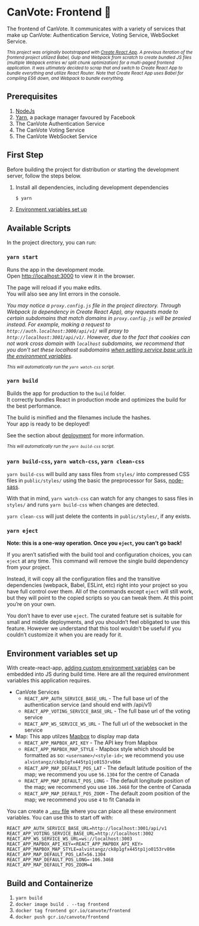 # CanVote: Frontend :page_facing_up:

The frontend of CanVote. It communicates with a variety of services that make up CanVote: Authentication Service, Voting Service, WebSocket Service.

<small>*This project was originally bootstrapped with [Create React App](https://github.com/facebook/create-react-app). A previous iteration of the frontend project utilized Babel, Gulp and Webpack from scratch to create bundled JS files (multiple Webpack entries w/ split chunk optimization) for a multi-paged frontend application. It was ultimately decided to scrap that and switch to Create React App to bundle everything and utilize React Router. Note that Create React App uses Babel for compiling ES6 down, and Webpack to bundle everything.*</small>

## Prerequisites

1. [NodeJs](https://nodejs.org/)
2. [Yarn](https://yarnpkg.com/getting-started/install), a package manager favoured by Facebook
3. The CanVote Authentication Service
4. The CanVote Voting Service
5. The CanVote WebSocket Service

## First Step

Before building the project for distribution or starting the development server, follow the steps below.

1. Install all dependencies, including development dependencies
    ```bash
    $ yarn
    ```
2. [Environment variables set up](#environment-variables-set-up)

## Available Scripts

In the project directory, you can run:

### `yarn start`

Runs the app in the development mode.<br />
Open [http://localhost:3000](http://localhost:3000) to view it in the browser.

The page will reload if you make edits.<br />
You will also see any lint errors in the console.

*You may notice a `proxy.config.js` file in the project directory. Through Webpack (a dependency in Create React App), any requests made to certain subdomains that match domains in `proxy.config.js` will be proxied instead. For example, making a request to `http://auth.localhost:3000/api/v1/` will proxy to `http://localhost:3001/api/v1/`. However, due to the fact that cookies can not work cross domain with `localhost` subdomains, we recommend that you don't set these localhost subdomains [when setting service base urls in the environment variables](#environment-variables-set-up).*

<small>*This will automatically run the `yarn watch-css` script.*</small>

### `yarn build`

Builds the app for production to the `build` folder.<br />
It correctly bundles React in production mode and optimizes the build for the best performance.

The build is minified and the filenames include the hashes.<br />
Your app is ready to be deployed!

See the section about [deployment](https://facebook.github.io/create-react-app/docs/deployment) for more information.

<small>*This will automatically run the `yarn build-css` script.*</small>

### `yarn build-css`, `yarn watch-css`, `yarn clean-css`

`yarn build-css` will build any sass files from `styles/` into compressed CSS files in `public/styles/` using the basic the preprocessor for Sass, [node-sass](https://github.com/sass/node-sass).

With that in mind, `yarn watch-css` can watch for any changes to sass files in `styles/` and runs `yarn build-css` when changes are detected.

`yarn clean-css` will just delete the contents in `public/styles/`, if any exists.

### `yarn eject`

**Note: this is a one-way operation. Once you `eject`, you can’t go back!**

If you aren’t satisfied with the build tool and configuration choices, you can `eject` at any time. This command will remove the single build dependency from your project.

Instead, it will copy all the configuration files and the transitive dependencies (webpack, Babel, ESLint, etc) right into your project so you have full control over them. All of the commands except `eject` will still work, but they will point to the copied scripts so you can tweak them. At this point you’re on your own.

You don’t have to ever use `eject`. The curated feature set is suitable for small and middle deployments, and you shouldn’t feel obligated to use this feature. However we understand that this tool wouldn’t be useful if you couldn’t customize it when you are ready for it.

## Environment variables set up

With create-react-app, [adding custom environment variables](https://create-react-app.dev/docs/adding-custom-environment-variables/) can be embedded into JS during build time. Here are all the required environment variables this application requires.

- CanVote Services
    - `REACT_APP_AUTH_SERVICE_BASE_URL` - The full base url of the authentication service (and should end with /api/v1)
    - `REACT_APP_VOTING_SERVICE_BASE_URL` - The full base url of the voting service
    - `REACT_APP_WS_SERVICE_WS_URL` - The full url of the websocket in the service
- Map: This app utilzes [Mapbox](https://www.mapbox.com/) to display map data
    - `REACT_APP_MAPBOX_API_KEY` - The API key from Mapbox
    - `REACT_APP_MAPBOX_MAP_STYLE` - Mapbox style which should be formatted as so: `<username>/<style-id>`; we recommend you use `alvintangz/ck8p1gfx445tp1jo0153rv86m`
    - `REACT_APP_MAP_DEFAULT_POS_LAT` - The default latitude position of the map; we recommend you use `56.1304` for the centre of Canada
    - `REACT_APP_MAP_DEFAULT_POS_LONG` - The default longitude position of the map; we recommend you use `106.3468` for the centre of Canada
    - `REACT_APP_MAP_DEFAULT_POS_ZOOM` - The default zoom position of the map; we recommend you use `4` to fit Canada in

You can create a [`.env` file](https://create-react-app.dev/docs/adding-custom-environment-variables/#adding-development-environment-variables-in-env) where you can place all these environment variables. You can use this to start off with:

```
REACT_APP_AUTH_SERVICE_BASE_URL=http://localhost:3001/api/v1
REACT_APP_VOTING_SERVICE_BASE_URL=http://localhost:3002
REACT_APP_WS_SERVICE_WS_URL=ws://localhost:3003
REACT_APP_MAPBOX_API_KEY=<REACT_APP_MAPBOX_API_KEY>
REACT_APP_MAPBOX_MAP_STYLE=alvintangz/ck8p1gfx445tp1jo0153rv86m
REACT_APP_MAP_DEFAULT_POS_LAT=56.1304
REACT_APP_MAP_DEFAULT_POS_LONG=-106.3468
REACT_APP_MAP_DEFAULT_POS_ZOOM=4
```

## Build and Containerize

1. `yarn build`
2. `docker image build . --tag frontend`
3. `docker tag frontend gcr.io/canvote/frontend`
4. `docker push gcr.io/canvote/frontend`
